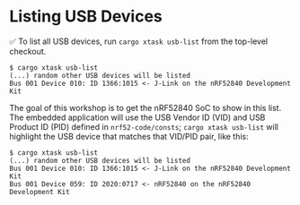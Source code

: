 # Listing USB Devices

✅ To list all USB devices, run `cargo xtask usb-list` from the top-level checkout.

```console
$ cargo xtask usb-list
(...) random other USB devices will be listed
Bus 001 Device 010: ID 1366:1015 <- J-Link on the nRF52840 Development Kit
```

The goal of this workshop is to get the nRF52840 SoC to show in this list. The embedded application will use the USB Vendor ID (VID) and USB Product ID (PID) defined in `nrf52-code/consts`; `cargo xtask usb-list` will highlight the USB device that matches that VID/PID pair, like this:

```console
$ cargo xtask usb-list
(...) random other USB devices will be listed
Bus 001 Device 010: ID 1366:1015 <- J-Link on the nRF52840 Development Kit
Bus 001 Device 059: ID 2020:0717 <- nRF52840 on the nRF52840 Development Kit
```
